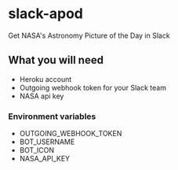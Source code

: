 # slack-apod
Get NASA's Astronomy Picture of the Day in Slack

## What you will need
* Heroku account
* Outgoing webhook token for your Slack team
* NASA api key

### Environment variables
* OUTGOING_WEBHOOK_TOKEN
* BOT_USERNAME
* BOT_ICON
* NASA_API_KEY
